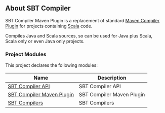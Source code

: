 ## About SBT Compiler

SBT Compiler Maven Plugin is a replacement of standard [Maven Compiler Plugin](http://maven.apache.org/plugins/maven-compiler-plugin/) for projects containing [Scala](http://www.scala-lang.org/) code.

Compiles Java and Scala sources, so can be used for Java plus Scala, Scala only or even Java only projects.

### Project Modules

This project declares the following modules:

| Name                                                                | Description               |
|---------------------------------------------------------------------|---------------------------|
| [SBT Compiler API](./sbt-compiler-api/index.html)                   | SBT Compiler API          |
| [SBT Compiler Maven Plugin](./sbt-compiler-maven-plugin/index.html) | SBT Compiler Maven Plugin |
| [SBT Compilers](./sbt-compilers/index.html)                         | SBT Compilers             |
